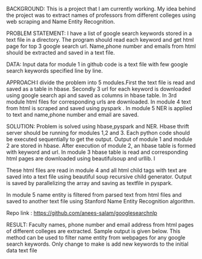 BACKGROUND: This is a project that  I am currently working. My idea behind the project was to extract names of professors from different colleges using web scraping and Name Entity Recognition.

PROBLEM STATEMENT: I have a list of google search keywords stored in a text file in a directory. The program should read each keyword and get html page for top 3 google search url. Name,phone number and emails from html should be extracted and saved in a text file.


DATA:  Input data for module 1 in github code is a text file with few google search keywords specified line by line. 


APPROACH:I divide the problem into 5 modules.First the text file is read and saved as a table in hbase. Secondly 3 url for each keyword is downloaded using google search api and saved as  columns in hbase table. In 3rd module html files for corresponding urls are downloaded. In module 4 text from html is scraped and saved using pyspark . In module 5 NER is applied to text and name,phone number and email are saved.


SOLUTION:  Problem is solved using hbase,pyspark and NER. Hbase thrift server should be running for modules 1,2 and 3. Each python code should be executed sequentially to get the output. Output of module 1 and module 2 are stored in hbase. After execution of module 2, an hbase table is formed with keyword and url. In module 3 hbase table is read and corresponding html pages are downloaded using beautifulsoup and urllib. l

These html files are read in module 4 and all html child tags with text are saved into a text file using beautiful soup recursive child generator. Output is saved by parallelizing the array and saving as textfile in pyspark. 


In module 5 name entity is filtered from parsed text from html files and saved to another text file using Stanford Name Entity Recognition algorithm. 


Repo link : https://github.com/anees-salam/googlesearchnlp



RESULT: Faculty names, phone number and email address from html pages of different colleges are extracted. Sample output is given below. This method can be used to filter name entity from webpages for any google search keywords. Only change to make is add new keywords to the initial data text file


